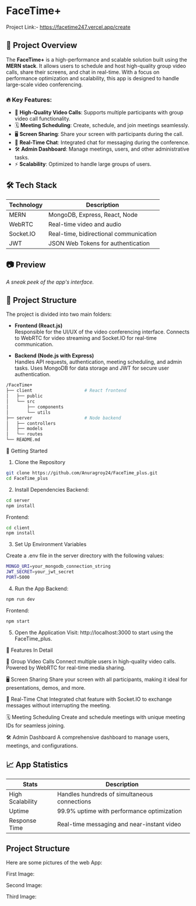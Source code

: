 #  FaceTime+
Project Link:- https://facetime247.vercel.app/create
## 🚀 Project Overview
The **FaceTime+** is a high-performance and scalable solution built using the **MERN stack**. It allows users to schedule and host high-quality group video calls, share their screens, and chat in real-time. With a focus on performance optimization and scalability, this app is designed to handle large-scale video conferencing.

### 🔥 Key Features:
- 🎥 **High-Quality Video Calls**: Supports multiple participants with group video call functionality.
- 🗓️ **Meeting Scheduling**: Create, schedule, and join meetings seamlessly.
- 🖥️ **Screen Sharing**: Share your screen with participants during the call.
- 💬 **Real-Time Chat**: Integrated chat for messaging during the conference.
- 🛠️ **Admin Dashboard**: Manage meetings, users, and other administrative tasks.
- ⚡ **Scalability**: Optimized to handle large groups of users.

## 🛠 Tech Stack

| Technology  | Description                               |
|-------------|-------------------------------------------|
| MERN        | MongoDB, Express, React, Node             |
| WebRTC      | Real-time video and audio                 |
| Socket.IO   | Real-time, bidirectional communication    |
| JWT         | JSON Web Tokens for authentication        |

## 📷 Preview
_A sneak peek of the app's interface._

## 🚩 Project Structure
The project is divided into two main folders:

- **Frontend (React.js)**  
  Responsible for the UI/UX of the video conferencing interface. 
  Connects to WebRTC for video streaming and Socket.IO for real-time communication.
  
- **Backend (Node.js with Express)**  
  Handles API requests, authentication, meeting scheduling, and admin tasks. 
  Uses MongoDB for data storage and JWT for secure user authentication.

```bash
/FaceTime+
├── client                    # React frontend
│   ├── public
│   └── src
│       ├── components
│       └── utils
├── server                    # Node backend
│   ├── controllers
│   ├── models
│   └── routes
└── README.md
```

 🚀 Getting Started

1. Clone the Repository
```bash
git clone https://github.com/Anuragroy24/FaceTime_plus.git
cd FaceTime_plus
```

2. Install Dependencies
Backend:
```bash
cd server
npm install
```
Frontend:
```bash
cd client
npm install
```

3. Set Up Environment Variables

 Create a .env file in the server directory with the following values:
 ```bash
MONGO_URI=your_mongodb_connection_string
JWT_SECRET=your_jwt_secret
PORT=5000
```
4. Run the App
Backend:
```bash
npm run dev
```
Frontend:
```bash
npm start
```
5. Open the Application
Visit: http://localhost:3000 to start using the FaceTime_plus.

🎯 Features In Detail

🎥 Group Video Calls
Connect multiple users in high-quality video calls.
Powered by WebRTC for real-time media sharing.

🖥️ Screen Sharing
Share your screen with all participants, making it ideal for presentations, demos, and more.

💬 Real-Time Chat
Integrated chat feature with Socket.IO to exchange messages without interrupting the meeting.

🗓️ Meeting Scheduling
Create and schedule meetings with unique meeting IDs for seamless joining.

🛠️ Admin Dashboard
A comprehensive dashboard to manage users, meetings, and configurations.

## 📈 App Statistics

| Stats             | Description                                       |
|-------------------|---------------------------------------------------|
| High Scalability  | Handles hundreds of simultaneous connections       |
| Uptime            | 99.9% uptime with performance optimization         |
| Response Time     | Real-time messaging and near-instant video        |

## Project Structure




Here are some pictures of the web App:

First Image:

Second Image:

Third Image:

